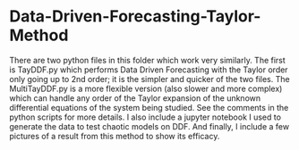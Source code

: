 # Data-Driven-Forecasting-Taylor-Method
There are two python files in this folder which work very similarly. The first is TayDDF.py which performs Data Driven Forecasting with the Taylor order only going up to 2nd order; it is the simpler and quicker of the two files. The MultiTayDDF.py is a more flexible version (also slower and more complex) which can handle any order of the Taylor expansion of the unknown differential equations of the system being studied. See the comments in the python scripts for more details. I also include a jupyter notebook I used to generate the data to test chaotic models on DDF.
And finally, I include a few pictures of a result from this method to show its efficacy.
